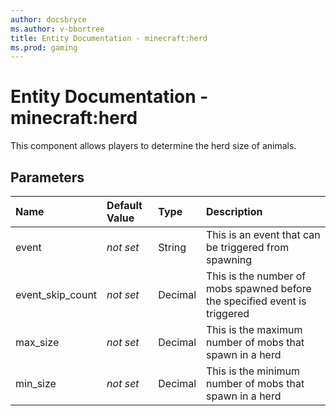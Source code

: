 ```yaml
---
author: docsbryce
ms.author: v-bbortree
title: Entity Documentation - minecraft:herd
ms.prod: gaming
---
```


# Entity Documentation - minecraft:herd

This component allows players to determine the herd size of animals.

## Parameters

|Name |Default Value |Type |Description |
|:-----------|:----------|:-----------|:-----------|
|event|*not set* |String |This is an event that can be triggered from spawning |
|event_skip_count|*not set* |Decimal |This is the number of mobs spawned before the specified event is triggered |
|max_size|*not set* |Decimal|This is the maximum number of mobs that spawn in a herd |
|min_size|*not set* |Decimal | This is the minimum number of mobs that spawn in a herd |
